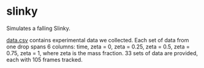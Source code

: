 # slinky
Simulates a falling Slinky.

[data.csv](data.csv) contains experimental data we collected.
Each set of data from one drop spans 6 columns: time, zeta = 0, zeta = 0.25, zeta = 0.5, zeta = 0.75, zeta = 1, where zeta is the mass fraction.
33 sets of data are provided, each with 105 frames tracked.
